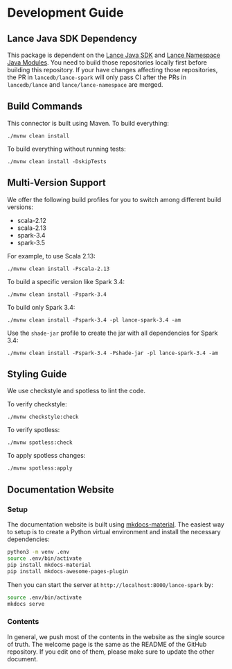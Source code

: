 # Development Guide

## Lance Java SDK Dependency

This package is dependent on the [Lance Java SDK](https://github.com/lancedb/lance/blob/main/java) and
[Lance Namespace Java Modules](https://github.com/lancedb/lance-namespace/tree/main/java).
You need to build those repositories locally first before building this repository.
If your have changes affecting those repositories,
the PR in `lancedb/lance-spark` will only pass CI after the PRs in `lancedb/lance` and `lance/lance-namespace` are merged.

## Build Commands

This connector is built using Maven. To build everything:

```shell
./mvnw clean install
```

To build everything without running tests:

```shell
./mvnw clean install -DskipTests
```

## Multi-Version Support

We offer the following build profiles for you to switch among different build versions:

- scala-2.12
- scala-2.13
- spark-3.4
- spark-3.5

For example, to use Scala 2.13:

```shell
./mvnw clean install -Pscala-2.13
```

To build a specific version like Spark 3.4:

```shell
./mvnw clean install -Pspark-3.4
```

To build only Spark 3.4:

```shell
./mvnw clean install -Pspark-3.4 -pl lance-spark-3.4 -am
```

Use the `shade-jar` profile to create the jar with all dependencies for Spark 3.4:

```shell
./mvnw clean install -Pspark-3.4 -Pshade-jar -pl lance-spark-3.4 -am
```

## Styling Guide

We use checkstyle and spotless to lint the code.

To verify checkstyle:

```shell
./mvnw checkstyle:check
```

To verify spotless:

```shell
./mvnw spotless:check
```

To apply spotless changes:

```shell
./mvnw spotless:apply
```

## Documentation Website

### Setup

The documentation website is built using [mkdocs-material](https://pypi.org/project/mkdocs-material).
The easiest way to setup is to create a Python virtual environment
and install the necessary dependencies:

```bash
python3 -m venv .env
source .env/bin/activate
pip install mkdocs-material
pip install mkdocs-awesome-pages-plugin
```

Then you can start the server at `http://localhost:8000/lance-spark` by:

```bash
source .env/bin/activate
mkdocs serve
```

### Contents

In general, we push most of the contents in the website as the single source of truth.
The welcome page is the same as the README of the GitHub repository.
If you edit one of them, please make sure to update the other document.